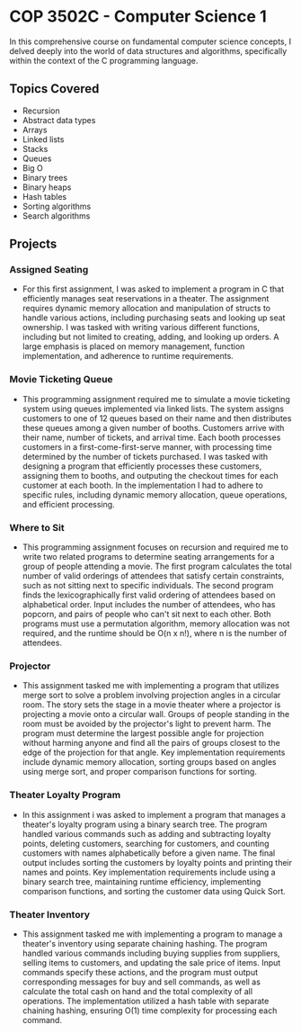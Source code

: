 # COP 3502C - Computer Science 1

In this comprehensive course on fundamental computer science concepts, I delved deeply into the world of data structures and algorithms, specifically within the context of the C programming language.

## Topics Covered

* Recursion
* Abstract data types
* Arrays
* Linked lists
* Stacks
* Queues
* Big O
* Binary trees
* Binary heaps
* Hash tables
* Sorting algorithms
* Search algorithms

## Projects

### Assigned Seating

- For this first assignment, I was asked to implement a program in C that efficiently manages seat reservations in a theater. The assignment requires dynamic memory allocation and manipulation of structs to handle various actions, including purchasing seats and looking up seat ownership. I was tasked with writing various different functions, including but not limited to creating, adding, and looking up orders. A large emphasis is placed on memory management, function implementation, and adherence to runtime requirements.

### Movie Ticketing Queue

- This programming assignment required me to simulate a movie ticketing system using queues implemented via linked lists. The system assigns customers to one of 12 queues based on their name and then distributes these queues among a given number of booths. Customers arrive with their name, number of tickets, and arrival time. Each booth processes customers in a first-come-first-serve manner, with processing time determined by the number of tickets purchased. I was tasked with designing a program that efficiently processes these customers, assigning them to booths, and outputing the checkout times for each customer at each booth. In the implementation I had to adhere to specific rules, including dynamic memory allocation, queue operations, and efficient processing.

### Where to Sit

- This programming assignment focuses on recursion and required me to write two related programs to determine seating arrangements for a group of people attending a movie. The first program calculates the total number of valid orderings of attendees that satisfy certain constraints, such as not sitting next to specific individuals. The second program finds the lexicographically first valid ordering of attendees based on alphabetical order. Input includes the number of attendees, who has popcorn, and pairs of people who can't sit next to each other. Both programs must use a permutation algorithm, memory allocation was not required, and the runtime should be O(n x n!), where n is the number of attendees.

### Projector

- This assignment tasked me with implementing a program that utilizes merge sort to solve a problem involving projection angles in a circular room. The story sets the stage in a movie theater where a projector is projecting a movie onto a circular wall. Groups of people standing in the room must be avoided by the projector's light to prevent harm. The program must determine the largest possible angle for projection without harming anyone and find all the pairs of groups closest to the edge of the projection for that angle. Key implementation requirements include dynamic memory allocation, sorting groups based on angles using merge sort, and proper comparison functions for sorting.

### Theater Loyalty Program

- In this assignment i was asked to implement a program that manages a theater's loyalty program using a binary search tree. The program handled various commands such as adding and subtracting loyalty points, deleting customers, searching for customers, and counting customers with names alphabetically before a given name. The final output includes sorting the customers by loyalty points and printing their names and points. Key implementation requirements include using a binary search tree, maintaining runtime efficiency, implementing comparison functions, and sorting the customer data using Quick Sort.

### Theater Inventory

- This assignment tasked me with implementing a program to manage a theater's inventory using separate chaining hashing. The program handled various commands including buying supplies from suppliers, selling items to customers, and updating the sale price of items. Input commands specify these actions, and the program must output corresponding messages for buy and sell commands, as well as calculate the total cash on hand and the total complexity of all operations. The implementation utilized a hash table with separate chaining hashing, ensuring O(1) time complexity for processing each command. 
